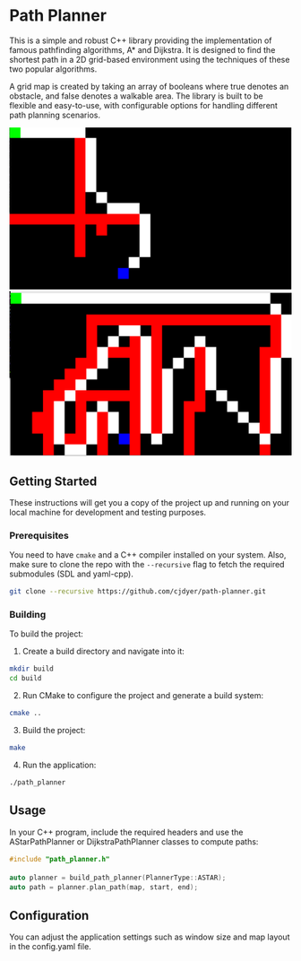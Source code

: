# Path Planner

This is a simple and robust C++ library providing the implementation of famous pathfinding algorithms, A* and Dijkstra. It is designed to find the shortest path in a 2D grid-based environment using the techniques of these two popular algorithms.

A grid map is created by taking an array of booleans where true denotes an obstacle, and false denotes a walkable area. The library is built to be flexible and easy-to-use, with configurable options for handling different path planning scenarios.

![](./examples/example_1.png)
![](./examples/example_2.png)

## Getting Started

These instructions will get you a copy of the project up and running on your local machine for development and testing purposes.

### Prerequisites

You need to have `cmake` and a C++ compiler installed on your system. Also, make sure to clone the repo with the `--recursive` flag to fetch the required submodules (SDL and yaml-cpp).

```bash
git clone --recursive https://github.com/cjdyer/path-planner.git
```

### Building

To build the project:

1. Create a build directory and navigate into it:

```bash
mkdir build
cd build
```

2. Run CMake to configure the project and generate a build system:

```bash
cmake ..
```

3. Build the project:

```bash 
make
```

4. Run the application:

```bash
./path_planner
```

## Usage

In your C++ program, include the required headers and use the AStarPathPlanner or DijkstraPathPlanner classes to compute paths:

```c++
#include "path_planner.h"

auto planner = build_path_planner(PlannerType::ASTAR);
auto path = planner.plan_path(map, start, end);
```

## Configuration

You can adjust the application settings such as window size and map layout in the config.yaml file.